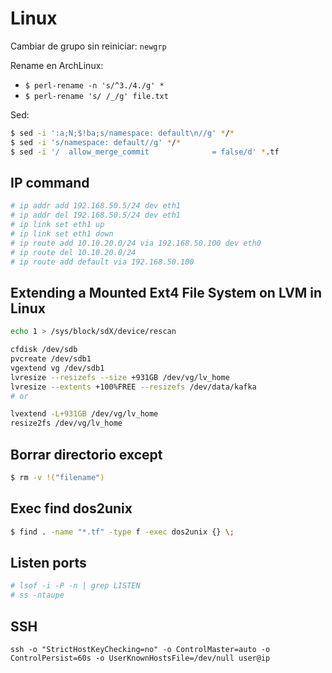 # Linux

Cambiar de grupo sin reiniciar: `newgrp`

Rename en ArchLinux:
* `$ perl-rename -n 's/^3./4./g' *`
* `$ perl-rename 's/ /_/g' file.txt`

Sed:
```bash
$ sed -i ':a;N;$!ba;s/namespace: default\n//g' */*
$ sed -i 's/namespace: default//g' */*
$ sed -i '/  allow_merge_commit              = false/d' *.tf
```

## IP command

```bash
# ip addr add 192.168.50.5/24 dev eth1
# ip addr del 192.168.50.5/24 dev eth1
# ip link set eth1 up
# ip link set eth1 down
# ip route add 10.10.20.0/24 via 192.168.50.100 dev eth0
# ip route del 10.10.20.0/24
# ip route add default via 192.168.50.100
```

## Extending a Mounted Ext4 File System on LVM in Linux

```bash
echo 1 > /sys/block/sdX/device/rescan
```

```bash
cfdisk /dev/sdb
pvcreate /dev/sdb1
vgextend vg /dev/sdb1
lvresize --resizefs --size +931GB /dev/vg/lv_home
lvresize --extents +100%FREE --resizefs /dev/data/kafka
# or

lvextend -L+931GB /dev/vg/lv_home
resize2fs /dev/vg/lv_home
```

## Borrar directorio except
```bash
$ rm -v !("filename")
```

## Exec find dos2unix

```bash
$ find . -name "*.tf" -type f -exec dos2unix {} \;
```

## Listen ports

```bash
# lsof -i -P -n | grep LISTEN
# ss -ntaupe
```

## SSH

```
ssh -o "StrictHostKeyChecking=no" -o ControlMaster=auto -o ControlPersist=60s -o UserKnownHostsFile=/dev/null user@ip
```
